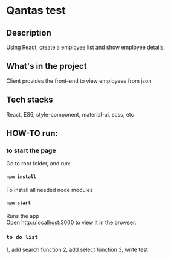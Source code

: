 # Qantas test

## Description

Using React, create a employee list and show employee details.

## What's in the project

Client provides the front-end to view employees from json

## Tech stacks

React, ES6, style-component, material-ui, scss, etc

## HOW-TO run:

### to start the page

Go to root folder, and run:

#### `npm install`

To install all needed node modules

#### `npm start`

Runs the app<br>
Open [http://localhost:3000](http://localhost:3000) to view it in the browser.

### `to do list`

1, add search function
2, add select function
3, write test
